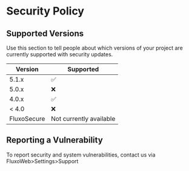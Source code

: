 # Security Policy

## Supported Versions

Use this section to tell people about which versions of your project are currently supported with security updates.

| Version | Supported |
| ------- | ------------------ |
| 5.1.x | :white_check_mark: |
| 5.0.x | :x: |
| 4.0.x | :white_check_mark: |
| < 4.0 | :x: |
| FluxoSecure | Not currently available |

## Reporting a Vulnerability

To report security and system vulnerabilities, contact us via FluxoWeb>Settings>Support
